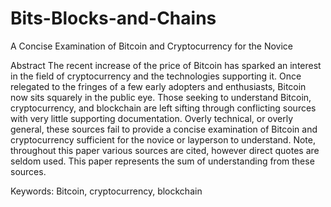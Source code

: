 # Bits-Blocks-and-Chains
A Concise Examination of Bitcoin and Cryptocurrency for the Novice


Abstract
The recent increase of the price of Bitcoin has sparked an interest in the field of cryptocurrency and the technologies supporting it. Once relegated to the fringes of a few early adopters and enthusiasts, Bitcoin now sits squarely in the public eye. Those seeking to understand Bitcoin, cryptocurrency, and blockchain are left sifting through conflicting sources with very little supporting documentation. Overly technical, or overly general, these sources fail to provide a concise examination of Bitcoin and cryptocurrency sufficient for the novice or layperson to understand. 
Note, throughout this paper various sources are cited, however direct quotes are seldom used. This paper represents the sum of understanding from these sources.
	
Keywords: Bitcoin, cryptocurrency, blockchain
